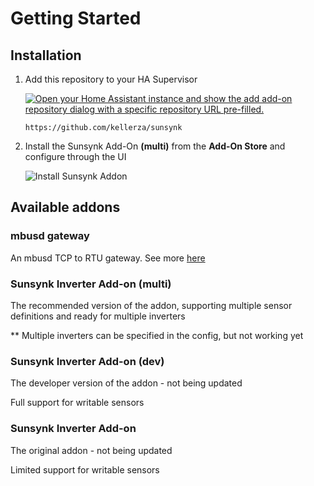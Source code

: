 # Getting Started

## Installation

1. Add this repository to your HA Supervisor

   [![Open your Home Assistant instance and show the add add-on repository dialog with a specific repository URL pre-filled.](https://my.home-assistant.io/badges/supervisor_add_addon_repository.svg)](https://my.home-assistant.io/redirect/supervisor_add_addon_repository/?repository_url=https%3A%2F%2Fgithub.com%2Fkellerza%2Fsunsynk)

   `https://github.com/kellerza/sunsynk`

2. Install the Sunsynk Add-On **(multi)** from the **Add-On Store** and configure through the UI

   ![Install Sunsynk Addon](https://github.com/kellerza/sunsynk/raw/main/images/addon-install.png)


## Available addons

### mbusd gateway

An mbusd TCP to RTU gateway. See more [here](./mbusd)

### Sunsynk Inverter Add-on (multi)

The recommended version of the addon, supporting multiple sensor definitions and ready for multiple inverters

** Multiple inverters can be specified in the config, but not working yet

### Sunsynk Inverter Add-on (dev)

The developer version of the addon - not being updated

Full support for writable sensors

### Sunsynk Inverter Add-on

The original addon - not being updated

Limited support for writable sensors


